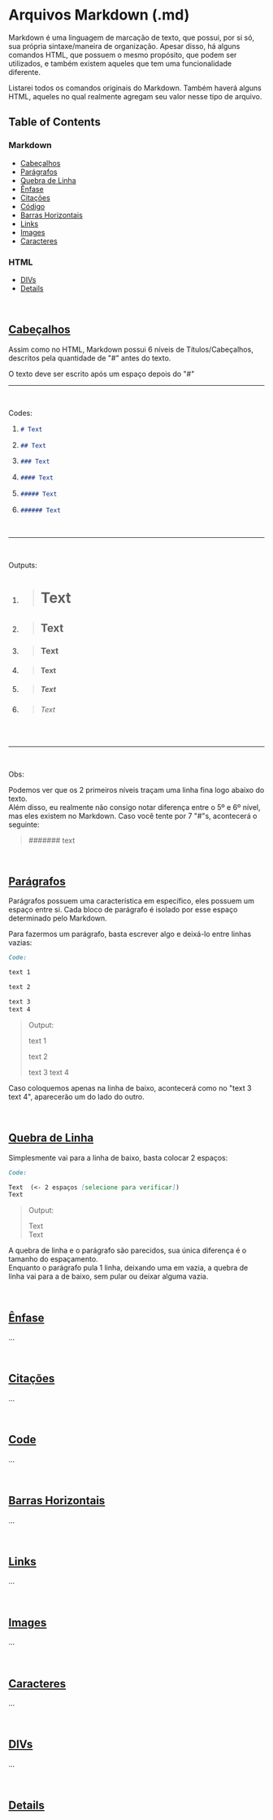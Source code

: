 # Arquivos Markdown (.md)

Markdown é uma linguagem de marcação de texto, que possui, por si só, sua própria sintaxe/maneira de organização. Apesar disso, há alguns comandos HTML, que possuem o mesmo propósito, que podem ser utilizados, e também existem aqueles que tem uma funcionalidade diferente.

Listarei todos os comandos originais do Markdown. Também haverá alguns HTML, aqueles no qual realmente agregam seu valor nesse tipo de arquivo.

## Table of Contents

### Markdown
- [Cabeçalhos](#cabecalhos)
- [Parágrafos](#paragrafos)
- [Quebra de Linha](#quebra-de-linha)
- [Ênfase](#enfase)
- [Citações](#citacoes)
- [Código](#code)
- [Barras Horizontais](#barras-horizontais)
- [Links](#links)
- [Images](#images)
- [Caracteres](#caracteres)

### HTML
- [DIVs](#divs)
- [Details](#details)

<br>



## [Cabeçalhos](#cabecalhos)

Assim como no HTML, Markdown possui 6 níveis de Títulos/Cabeçalhos, descritos pela quantidade de "\#" antes do texto.

O texto deve ser escrito após um espaço depois do "\#"

---

<br>

Codes:
1.  ``` Markdown
    # Text
    ```
2.  ``` Markdown
    ## Text
    ```
3.  ``` Markdown
    ### Text
    ```
4.  ``` Markdown
    #### Text
    ```
5.  ``` Markdown
    ##### Text
    ```
6.  ``` Markdown
    ###### Text
    ```

<br>

---

<br>


Outputs:
1. > # Text

2. > ## Text

3. > ### Text

4. > #### Text

5. > ##### Text

6. > ###### Text

<br>

---

<br>

Obs:

Podemos ver que os 2 primeiros níveis traçam uma linha fina logo abaixo do texto.  
Além disso, eu realmente não consigo notar diferença entre o 5º e 6º nível, mas eles existem no Markdown. Caso você tente por 7 "\#"s, acontecerá o seguinte:

> ####### text

<br>



## [Parágrafos](#paragrafos)

Parágrafos possuem uma característica em específico, eles possuem um espaço entre si. Cada bloco de parágrafo é isolado por esse espaço determinado pelo Markdown.

Para fazermos um parágrafo, basta escrever algo e deixá-lo entre linhas vazias:  

``` Markdown
Code:

text 1

text 2

text 3
text 4
```
> Output:
>
> text 1
>
> text 2
>
> text 3
> text 4

Caso coloquemos apenas na linha de baixo, acontecerá como no "text 3 text 4", aparecerão um do lado do outro.

<br>



## [Quebra de Linha](#quebra-de-linha)

Simplesmente vai para a linha de baixo, basta colocar 2 espaços:

``` Markdown
Code:

Text  (<- 2 espaços [selecione para verificar])
Text
```

> Output:
>
> Text  
> Text

A quebra de linha e o parágrafo são parecidos, sua única diferença é o tamanho do espaçamento.  
Enquanto o parágrafo pula 1 linha, deixando uma em vazia, a quebra de linha vai para a de baixo, sem pular ou deixar alguma vazia.

<br>



## [Ênfase](#enfase)

...

<br>



## [Citações](#citacoes)

...

<br>



## [Code](#code)

...

<br>



## [Barras Horizontais](#barras-horizontais)

...

<br>



## [Links](#links)

...

<br>



## [Images](#images)

...

<br>



## [Caracteres](#caracteres)

...

<br>



## [DIVs](#divs)

...

<br>



## [Details](#details)